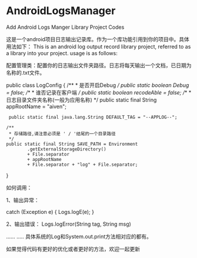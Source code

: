 # AndroidLogsManager
Add Android Logs Manger Library Project Codes

这是一个android项目日志输出记录库。作为一个库功能引用到你的项目中。具体用法如下：
This is an android log output record library project,  referred to as a library into your project.
usage is as follows:


配置管理类：配置你的日志输出文件夹路径。日志将每天输出一个文档，已日期为名称的.txt文件。

public class LogConfig {
	/**
	 * 是否开启Debug
	 */
	public static boolean Debug = false;
	/**
	 * 谁否记录在客户端
	 */
	public static boolean recodeAble = false;
	/**
	 * 日志目录文件夹名称(一般为应用名称)
	 */
	public static final String appRootName = "aiven";
	
	 public static final java.lang.String DEFAULT_TAG = "--APPLOG--";

	/**
	 * 存储路径,请注意必须是 ' / '结尾的一个目录路径
	 */
	public static final String SAVE_PATH = Environment
			.getExternalStorageDirectory()
			+ File.separator
			+ appRootName
			+ File.separator + "log" + File.separator;
}


如何调用：

1、输出异常：
 
 catch (Exception e) {
      Logs.logE(e);
      }
      
2、输出错误：
      Logs.logError(String tag, String msg)
      
......
.....
具体系统的Log和System.out.print方法相对应的都有。

如果觉得代码有更好的优化或者更好的方法，欢迎一起更新
